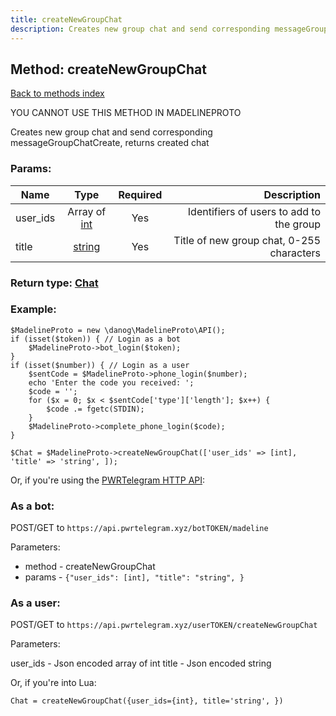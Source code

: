 ```yaml
---
title: createNewGroupChat
description: Creates new group chat and send corresponding messageGroupChatCreate, returns created chat
---
```

## Method: createNewGroupChat  
[Back to methods index](index.md)


YOU CANNOT USE THIS METHOD IN MADELINEPROTO


Creates new group chat and send corresponding messageGroupChatCreate, returns created chat

### Params:

| Name     |    Type       | Required | Description |
|----------|:-------------:|:--------:|------------:|
|user\_ids|Array of [int](../types/int.md) | Yes|Identifiers of users to add to the group|
|title|[string](../types/string.md) | Yes|Title of new group chat, 0-255 characters|


### Return type: [Chat](../types/Chat.md)

### Example:


```
$MadelineProto = new \danog\MadelineProto\API();
if (isset($token)) { // Login as a bot
    $MadelineProto->bot_login($token);
}
if (isset($number)) { // Login as a user
    $sentCode = $MadelineProto->phone_login($number);
    echo 'Enter the code you received: ';
    $code = '';
    for ($x = 0; $x < $sentCode['type']['length']; $x++) {
        $code .= fgetc(STDIN);
    }
    $MadelineProto->complete_phone_login($code);
}

$Chat = $MadelineProto->createNewGroupChat(['user_ids' => [int], 'title' => 'string', ]);
```

Or, if you're using the [PWRTelegram HTTP API](https://pwrtelegram.xyz):

### As a bot:

POST/GET to `https://api.pwrtelegram.xyz/botTOKEN/madeline`

Parameters:

* method - createNewGroupChat
* params - `{"user_ids": [int], "title": "string", }`



### As a user:

POST/GET to `https://api.pwrtelegram.xyz/userTOKEN/createNewGroupChat`

Parameters:

user_ids - Json encoded  array of int
title - Json encoded string



Or, if you're into Lua:

```
Chat = createNewGroupChat({user_ids={int}, title='string', })
```

